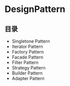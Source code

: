 # DesignPattern
## 目录
* Singletone Pattern
* Iterator Pattern 
* Factory Pattern
* Facade Pattern
* Filter Pattern
* Strategy Pattern
* Builder Pattern
* Adapter Pattern
